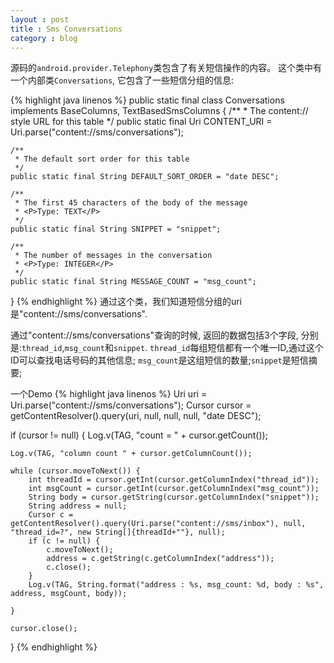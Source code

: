 ```yaml
---
layout : post
title : Sms Conversations
category : blog
---
```


源码的`android.provider.Telephony`类包含了有关短信操作的内容。
这个类中有一个内部类`Conversations`, 它包含了一些短信分组的信息:

{% highlight java linenos %}
public static final class Conversations
        implements BaseColumns, TextBasedSmsColumns {
    /**
     * The content:// style URL for this table
     */
    public static final Uri CONTENT_URI =
        Uri.parse("content://sms/conversations");

    /**
     * The default sort order for this table
     */
    public static final String DEFAULT_SORT_ORDER = "date DESC";

    /**
     * The first 45 characters of the body of the message
     * <P>Type: TEXT</P>
     */
    public static final String SNIPPET = "snippet";

    /**
     * The number of messages in the conversation
     * <P>Type: INTEGER</P>
     */
    public static final String MESSAGE_COUNT = "msg_count";
}
{% endhighlight %}
通过这个类，我们知道短信分组的uri是"content://sms/conversations".

通过"content://sms/conversations"查询的时候, 返回的数据包括3个字段, 分别是:`thread_id`,`msg_count`和`snippet`. 
`thread_id`每组短信都有一个唯一ID,通过这个ID可以查找电话号码的其他信息; `msg_count`是这组短信的数量;`snippet`是短信摘要;

一个Demo
{% highlight java linenos %}
Uri uri = Uri.parse("content://sms/conversations");
Cursor cursor = getContentResolver().query(uri, null, null, null, "date DESC");

if (cursor != null) {
	Log.v(TAG, "count = " + cursor.getCount());
	
	Log.v(TAG, "column count " + cursor.getColumnCount());
	
	while (cursor.moveToNext()) {
		int threadId = cursor.getInt(cursor.getColumnIndex("thread_id"));
		int msgCount = cursor.getInt(cursor.getColumnIndex("msg_count"));
		String body = cursor.getString(cursor.getColumnIndex("snippet"));
		String address = null;
		Cursor c = getContentResolver().query(Uri.parse("content://sms/inbox"), null, "thread_id=?", new String[]{threadId+""}, null);
		if (c != null) {
			c.moveToNext();
			address = c.getString(c.getColumnIndex("address"));
			c.close();
		}
		Log.v(TAG, String.format("address : %s, msg_count: %d, body : %s", address, msgCount, body));
		
	}
	
	cursor.close();
}
{% endhighlight %}
